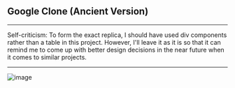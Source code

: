 ## Google Clone (Ancient Version)

<hr>

Self-criticism: To form the exact replica, I should have used div components rather than a table in this project. However, I'll leave it as it is so that it can remind me to come up with better design decisions in the near future when it comes to similar projects.

<hr>

![image](https://user-images.githubusercontent.com/90147636/184924208-93714533-7db4-44db-8b89-1e11d52b82de.png)
